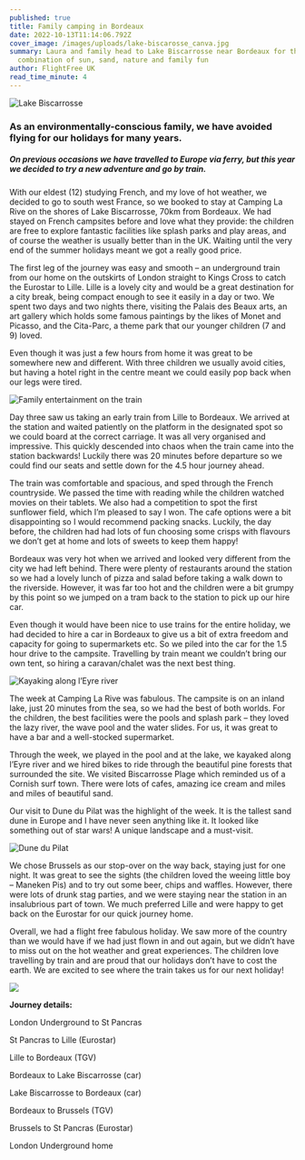 ```yaml
---
published: true
title: Family camping in Bordeaux
date: 2022-10-13T11:14:06.792Z
cover_image: /images/uploads/lake-biscarosse_canva.jpg
summary: Laura and family head to Lake Biscarrosse near Bordeaux for the perfect
  combination of sun, sand, nature and family fun
author: FlightFree UK
read_time_minute: 4
---
```

![](/images/uploads/lake-biscarosse-lg_canva.jpg "Lake Biscarrosse")

### As an environmentally-conscious family, we have avoided flying for our holidays for many years. 

##### On previous occasions we have travelled to Europe via ferry, but this year we decided to try a new adventure and go by train. 

With our eldest (12) studying French, and my love of hot weather, we decided to go to south west France, so we booked to stay at Camping La Rive on the shores of Lake Biscarrosse, 70km from Bordeaux. We had stayed on French campsites before and love what they provide: the children are free to explore fantastic facilities like splash parks and play areas, and of course the weather is usually better than in the UK. Waiting until the very end of the summer holidays meant we got a really good price.

The first leg of the journey was easy and smooth – an underground train from our home on the outskirts of London straight to Kings Cross to catch the Eurostar to Lille. Lille is a lovely city and would be a great destination for a city break, being compact enough to see it easily in a day or two. We spent two days and two nights there, visiting the Palais des Beaux arts, an art gallery which holds some famous paintings by the likes of Monet and Picasso, and the Cita-Parc, a theme park that our younger children (7 and 9) loved.

Even though it was just a few hours from home it was great to be somewhere new and different. With three children we usually avoid cities, but having a hotel right in the centre meant we could easily pop back when our legs were tired.

![](/images/uploads/train2_lsilverstone.jpeg "Family entertainment on the train")

Day three saw us taking an early train from Lille to Bordeaux. We arrived at the station and waited patiently on the platform in the designated spot so we could board at the correct carriage. It was all very organised and impressive. This quickly descended into chaos when the train came into the station backwards! Luckily there was 20 minutes before departure so we could find our seats and settle down for the 4.5 hour journey ahead.  

The train was comfortable and spacious, and sped through the French countryside. We passed the time with reading while the children watched movies on their tablets. We also had a competition to spot the first sunflower field, which I’m pleased to say I won. The cafe options were a bit disappointing so I would recommend packing snacks. Luckily, the day before, the children had had lots of fun choosing some crisps with flavours we don’t get at home and lots of sweets to keep them happy!

Bordeaux was very hot when we arrived and looked very different from the city we had left behind. There were plenty of restaurants around the station so we had a lovely lunch of pizza and salad before taking a walk down to the riverside. However, it was far too hot and the children were a bit grumpy by this point so we jumped on a tram back to the station to pick up our hire car.

Even though it would have been nice to use trains for the entire holiday, we had decided to hire a car in Bordeaux to give us a bit of extra freedom and capacity for going to supermarkets etc. So we piled into the car for the 1.5 hour drive to the campsite. Travelling by train meant we couldn’t bring our own tent, so hiring a caravan/chalet was the next best thing.

![](/images/uploads/kayak_lsilverstone.jpeg "Kayaking along l’Eyre river")

The week at Camping La Rive was fabulous. The campsite is on an inland lake, just 20 minutes from the sea, so we had the best of both worlds. For the children, the best facilities were the pools and splash park – they loved the lazy river, the wave pool and the water slides. For us, it was great to have a bar and a well-stocked supermarket. 

Through the week, we played in the pool and at the lake, we kayaked along l’Eyre river and we hired bikes to ride through the beautiful pine forests that surrounded the site. We visited Biscarrosse Plage which reminded us of a Cornish surf town. There were lots of cafes, amazing ice cream and miles and miles of beautiful sand. 

Our visit to Dune du Pilat was the highlight of the week. It is the tallest sand dune in Europe and I have never seen anything like it. It looked like something out of star wars! A unique landscape and a must-visit.

![](/images/uploads/sand-dune_lsilverstone.jpeg "Dune du Pilat")

We chose Brussels as our stop-over on the way back, staying just for one night. It was great to see the sights (the children loved the weeing little boy – Maneken Pis) and to try out some beer, chips and waffles. However, there were lots of drunk stag parties, and we were staying near the station in an insalubrious part of town. We much preferred Lille and were happy to get back on the Eurostar for our quick journey home.

Overall, we had a flight free fabulous holiday. We saw more of the country than we would have if we had just flown in and out again, but we didn’t have to miss out on the hot weather and great experiences. The children love travelling by train and are proud that our holidays don’t have to cost the earth. We are excited to see where the train takes us for our next holiday!

![](/images/uploads/beach_lsilverstone.jpeg)

**J﻿ourney details:**

L﻿ondon Underground to St Pancras

S﻿t Pancras to Lille (Eurostar)

L﻿ille to Bordeaux (TGV)

B﻿ordeaux to Lake Biscarrosse (car)

L﻿ake Biscarrosse to Bordeaux (car)

B﻿ordeaux to Brussels (TGV)

B﻿russels to St Pancras (Eurostar)

L﻿ondon Underground home